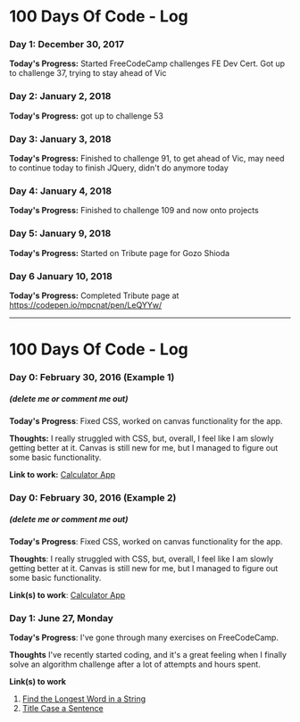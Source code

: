 # 100 Days Of Code - Log

### Day 1: December 30, 2017

**Today's Progress:** Started FreeCodeCamp challenges FE Dev Cert. Got up to challenge 37, trying to stay ahead of Vic

### Day 2: January 2, 2018

**Today's Progress:** got up to challenge 53

### Day 3: January 3, 2018

**Today's Progress:** Finished to challenge 91, to get ahead of Vic, may need to continue today to finish JQuery, didn't do anymore today

### Day 4: January 4, 2018

**Today's Progress:** Finished to challenge 109 and now onto projects

### Day 5: January 9, 2018

**Today's Progress:** Started on Tribute page for Gozo Shioda

### Day 6 January 10, 2018

**Today's Progress:** Completed Tribute page at https://codepen.io/mpcnat/pen/LeQYYw/

---

# 100 Days Of Code - Log

### Day 0: February 30, 2016 (Example 1)
##### (delete me or comment me out)

**Today's Progress**: Fixed CSS, worked on canvas functionality for the app.

**Thoughts:** I really struggled with CSS, but, overall, I feel like I am slowly getting better at it. Canvas is still new for me, but I managed to figure out some basic functionality.

**Link to work:** [Calculator App](http://www.example.com)

### Day 0: February 30, 2016 (Example 2)
##### (delete me or comment me out)

**Today's Progress**: Fixed CSS, worked on canvas functionality for the app.

**Thoughts**: I really struggled with CSS, but, overall, I feel like I am slowly getting better at it. Canvas is still new for me, but I managed to figure out some basic functionality.

**Link(s) to work**: [Calculator App](http://www.example.com)


### Day 1: June 27, Monday

**Today's Progress**: I've gone through many exercises on FreeCodeCamp.

**Thoughts** I've recently started coding, and it's a great feeling when I finally solve an algorithm challenge after a lot of attempts and hours spent.

**Link(s) to work**
1. [Find the Longest Word in a String](https://www.freecodecamp.com/challenges/find-the-longest-word-in-a-string)
2. [Title Case a Sentence](https://www.freecodecamp.com/challenges/title-case-a-sentence)
